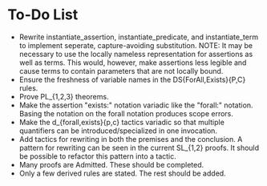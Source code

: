 # To-Do List

- Rewrite instantiate_assertion, instantiate_predicate, and
  instantiate_term to implement seperate, capture-avoiding substitution.
  NOTE: It may be necessary to use the locally nameless representation
  for assertions as well as terms.  This would, however, make assertions
  less legible and cause terms to contain parameters that are not
  locally bound.
- Ensure the freshness of variable names in the DS{ForAll,Exists}{P,C}
  rules.
- Prove PL_{1,2,3} theorems.
- Make the assertion "exists:" notation variadic like the "forall:"
  notation.  Basing the notation on the forall notation produces scope
  errors.
- Make the d_{forall,exists}{p,c} tactics variadic so that multiple
  quantifiers can be introduced/specialized in one invocation.
- Add tactics for rewriting in both the premises and the conclusion.
  A pattern for rewriting can be seen in the current SL_{1,2} proofs.
  It should be possible to refactor this pattern into a tactic.
- Many proofs are Admitted.  These should be completed.
- Only a few derived rules are stated.  The rest should be added.
